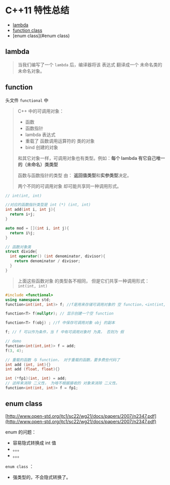 # C++11 特性总结

* [lambda](#lambda)
* [function class](#function)
* [enum class](#enum class)

## lambda

> 当我们编写了一个 `lambda` 后，编译器将该 表达式 翻译成一个 未命名类的未命名对象。



## function

头文件 `functional` 中

> C++ 中的可调用对象：
>
> * 函数
> * 函数指针
> * lambda 表达式
> * 重载了 函数调用运算符的 类的对象
> * bind 创建的对象
>
> 和其它对象一样，可调用对象也有类型。例如：**每个 lambda 有它自己唯一的（未命名）类类型**
>
> 函数与函数指针的类型 由： **返回值类型**和**实参类型**决定。
>
> 两个不同的可调用对象 却可能共享同一种调用形式。

```c++
// int(int, int)

//对应的函数指针类型是 int (*) (int, int)
int add(int i, int j){
  return i+j;
}

auto mod = [](int i, int j){
  return i%j;
}

// 函数对象类
struct divide{
  int operator() (int denominator, divisor){
    return denominator / divisor;
  }
}
```

> 上面这些函数对象 的类型各不相同， 但是它们共享一种调用形式：`int(int, int)`

```c++
#include <functional>
using namespace std;
function<int(int, int)> f; //f是用来存储可调用对象的 空 function，<int(int,int)> 指明了可调用对象的调用形式。

function<T> f(nullptr); // 显示创建一个空 function

function<T> f(obj) ; //f 中保存可调用对象 obj 的副本

f; // f 可以作为条件，当 f 中有可调用对象时 为真， 否则为 假

// demo
function<int(int,int)> f = add;
f(3, 4);
```

```c++
// 重载的函数 与 function， 对于重载的函数，要多费些代码了
int add (int, int){}
int add (float, float){}

int (*fp1)(int, int) = add; 
// 这样来消除 二义性， 为啥不根据接收的 对象来消除 二义性。
function<int(int, int)> f = fp1;
```



## enum class

[http://www.open-std.org/jtc1/sc22/wg21/docs/papers/2007/n2347.pdf](http://www.open-std.org/jtc1/sc22/wg21/docs/papers/2007/n2347.pdf)

enum 的问题：

* 容易隐式转换成 int 值
* 。。。
* 。。。

`enum class` ：

* 强类型的，不会隐式转换了。